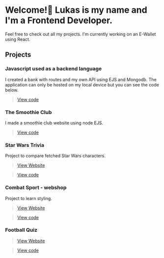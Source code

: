 # Welcome!👋 Lukas is my name and I'm a Frontend Developer.
Feel free to check out all my projects. I'm currently working on an E-Wallet using React.

## Projects

### Javascript used as a backend language

I created a bank with routes and my own API using EJS and Mongodb. The application can only be hosted on my local device but you can see the code below.

> [View code]()

### The Smoothie Club

I made a smoothie club website using node EJS.

> [View code]()

### Star Wars Trivia 
Project to compare fetched Star Wars characters.

>[View Website]()

> [View code]()

### Combat Sport - webshop
Project to learn styling. 

>[View Website](https://l-ribbestad.github.io/Hemsida-Projekt/index.html)

> [View code](https://github.com/L-Ribbestad/Hemsida-Projekt)

### Football Quiz

>[View Website]()

> [View code]()
